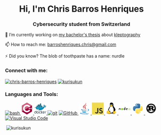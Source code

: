 <h1 align="center">Hi, I'm Chris Barros Henriques</h1><h3 align="center">Cybersecurity student from Switzerland</h3> 



🔭 I’m currently working on [my bachelor's thesis](https://github.com/kurisukun/BT-Kleptography) about [kleptography](https://en.wikipedia.org/wiki/Kleptography)

📫 How to reach me:  barroshenriques.chris@gmail.com

⚡ Did you know? The blob of toothpaste has a name: nurdle





<h3 align="left">Connect with me:</h3><p align="left"><a href="https://linkedin.com/in/chris-barros-henriques" target="blank"><img align="center" src="https://raw.githubusercontent.com/rahuldkjain/github-profile-readme-generator/master/src/images/icons/Social/linked-in-alt.svg" alt="chris-barros-henriques" height="30" width="40" /></a> <a href="https://www.hackerrank.com/kurisukun" target="blank"><img align="center" src="https://raw.githubusercontent.com/rahuldkjain/github-profile-readme-generator/master/src/images/icons/Social/hackerrank.svg" alt="kurisukun" height="30" width="40" /></a>





<p><h3 align="left">Languages and Tools:</h3><p align="left"> <a href="https://www.gnu.org/software/bash/" target="_blank"> <img src="https://www.vectorlogo.zone/logos/gnu_bash/gnu_bash-icon.svg" alt="bash" width="40" height="40"/> </a> <a href="https://www.w3schools.com/cpp/" target="_blank"> <img src="https://raw.githubusercontent.com/devicons/devicon/master/icons/cplusplus/cplusplus-original.svg" alt="cplusplus" width="40" height="40"/> </a> <a href="https://www.docker.com/" target="_blank"> <img src="https://raw.githubusercontent.com/devicons/devicon/master/icons/docker/docker-original-wordmark.svg" alt="docker" width="40" height="40"/> </a> <a href="https://git-scm.com/" target="_blank"> <img src="https://www.vectorlogo.zone/logos/git-scm/git-scm-icon.svg" alt="git" width="40" height="40"/></a> <a href="https://github.com/" target="_blank"><img title="GitHub" height="25" src="https://www.vectorlogo.zone/logos/github/github-tile.svg"> </a> <a href="https://www.java.com" target="_blank"> <img src="https://raw.githubusercontent.com/devicons/devicon/master/icons/java/java-original.svg" alt="java" width="40" height="40"/> </a> <a href="https://developer.mozilla.org/en-US/docs/Web/JavaScript" target="_blank"> <img src="https://raw.githubusercontent.com/devicons/devicon/master/icons/javascript/javascript-original.svg" alt="javascript" width="40" height="40"/> </a> <a href="https://www.linux.org/" target="_blank"> <img src="https://raw.githubusercontent.com/devicons/devicon/master/icons/linux/linux-original.svg" alt="linux" width="40" height="40"/> </a> <a href="https://nodejs.org" target="_blank"> <img src="https://raw.githubusercontent.com/devicons/devicon/master/icons/nodejs/nodejs-original-wordmark.svg" alt="nodejs" width="40" height="40"/> </a> <a href="https://www.python.org" target="_blank"> <img src="https://raw.githubusercontent.com/devicons/devicon/master/icons/python/python-original.svg" alt="python" width="40" height="40"/> </a> <a href="https://www.rust-lang.org" target="_blank"> <img src="https://raw.githubusercontent.com/devicons/devicon/master/icons/rust/rust-plain.svg" alt="rust" width="40" height="40"/> </a> <a href="https://www.gnu.org/software/bash/" target="_blank"><img title="Visual Studio Code" height="25" src="https://www.vectorlogo.zone/logos/visualstudio_code/visualstudio_code-icon.svg"></a></p>



<p>&nbsp;<img align="center" src="https://github-readme-stats.vercel.app/api?username=kurisukun&show_icons=true&theme=dark&locale=en" alt="kurisukun" /></p>







